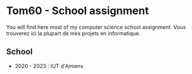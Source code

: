 # Tom60 - School assignment

You will find here most of my computer science school assignment.
Vous trouverez ici la plupart de mes projets en informatique.

## School

- 2020 - 2023 : IUT d'Amiens
